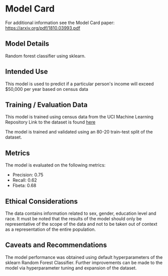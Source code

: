 # Model Card

For additional information see the Model Card paper: https://arxiv.org/pdf/1810.03993.pdf

## Model Details

Random forest classifier using sklearn.

## Intended Use

This model is used to predict if a particular person's income will exceed $50,000 per year based on census data

## Training / Evaluation Data

This model is trained using census data from the UCI Machine Learning Repository
Link to the dataset is found [here](https://archive.ics.uci.edu/ml/datasets/census+income)

The model is trained and validated using an 80-20 train-test split of the dataset.

## Metrics

The model is evaluated on the following metrics:
- Precision: 0.75
- Recall: 0.62
- Fbeta: 0.68

## Ethical Considerations

The data contains information related to sex, gender, education level and race. It must be noted that the results of the model should only be representative of the scope of the data and not to be taken out of context as a representation of the entire population.

## Caveats and Recommendations

The model performance was obtained using default hyperparameters of the sklearn Random Forest Classifier. Further improvements can be made to the model via hyperparameter tuning and expansion of the dataset.
